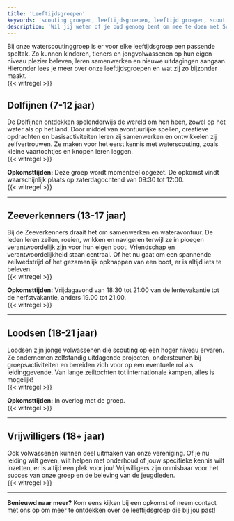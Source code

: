 ```yaml
---
title: 'Leeftijdsgroepen'
keywords: 'scouting groepen, leeftijdsgroepen, leeftijd groepen, scouting leeftijd, opkomst tijden, scouting opkomst, meedoen scouting, scouting sneek meedoen, scouting sneek leeftijd'
description: 'Wil jij weten of je oud genoeg bent om mee te doen met Scoutinggroep TIBRAG Sneek? Hier staan onze leeftijdsgroepen met hun activiteiten.'
---
```


Bij onze waterscoutinggroep is er voor elke leeftijdsgroep een passende speltak. Zo kunnen kinderen, tieners en jongvolwassenen op hun eigen niveau plezier beleven, leren samenwerken en nieuwe uitdagingen aangaan. Hieronder lees je meer over onze leeftijdsgroepen en wat zij zo bijzonder maakt.  
{{< witregel >}}

## **Dolfijnen (7-12 jaar)**  
De Dolfijnen ontdekken spelenderwijs de wereld om hen heen, zowel op het water als op het land. Door middel van avontuurlijke spellen, creatieve opdrachten en basisactiviteiten leren zij samenwerken en ontwikkelen zij zelfvertrouwen. Ze maken voor het eerst kennis met waterscouting, zoals kleine vaartochtjes en knopen leren leggen.  
{{< witregel >}}

**Opkomsttijden:** Deze groep wordt momenteel opgezet. De opkomst vindt waarschijnlijk plaats op zaterdagochtend van 09:30 tot 12:00.  
{{< witregel >}}

---

## **Zeeverkenners (13-17 jaar)**  
Bij de Zeeverkenners draait het om samenwerken en wateravontuur. De leden leren zeilen, roeien, wrikken en navigeren terwijl ze in ploegen verantwoordelijk zijn voor hun eigen boot. Vriendschap en verantwoordelijkheid staan centraal. Of het nu gaat om een spannende zeilwedstrijd of het gezamenlijk opknappen van een boot, er is altijd iets te beleven.  
{{< witregel >}}

**Opkomsttijden:** Vrijdagavond van 18:30 tot 21:00 van de lentevakantie tot de herfstvakantie, anders 19.00 tot 21.00.  
{{< witregel >}}

---

## **Loodsen (18-21 jaar)**  
Loodsen zijn jonge volwassenen die scouting op een hoger niveau ervaren. Ze ondernemen zelfstandig uitdagende projecten, ondersteunen bij groepsactiviteiten en bereiden zich voor op een eventuele rol als leidinggevende. Van lange zeiltochten tot internationale kampen, alles is mogelijk!  
{{< witregel >}}

**Opkomsttijden:** In overleg met de groep.  
{{< witregel >}}

---

## **Vrijwilligers (18+ jaar)**  
Ook volwassenen kunnen deel uitmaken van onze vereniging. Of je nu leiding wilt geven, wilt helpen met onderhoud of jouw specifieke kennis wilt inzetten, er is altijd een plek voor jou! Vrijwilligers zijn onmisbaar voor het succes van onze groep en de beleving van de jeugdleden.  
{{< witregel >}}

---

**Benieuwd naar meer?** Kom eens kijken bij een opkomst of neem contact met ons op om meer te ontdekken over de leeftijdsgroep die bij jou past!
